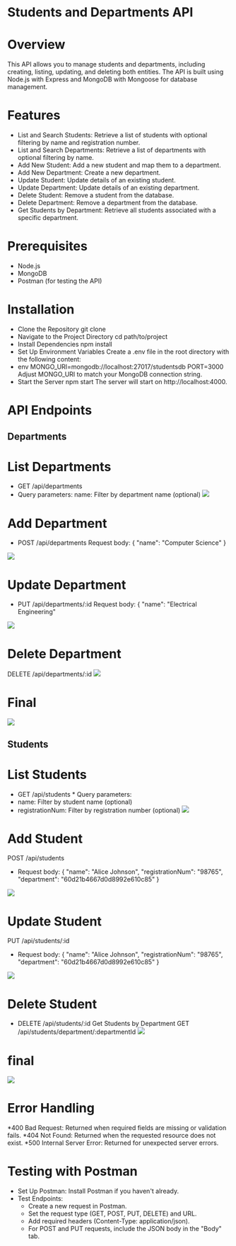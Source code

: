# Students and Departments API
# Overview
 This API allows you to manage students and departments, including creating, listing, updating, and deleting both entities. The API is built using Node.js with Express and MongoDB with Mongoose for database management.
# Features
* List and Search Students: Retrieve a list of students with optional filtering by name and registration number.
* List and Search Departments: Retrieve a list of departments with optional filtering by name.
* Add New Student: Add a new student and map them to a department.
* Add New Department: Create a new department.
* Update Student: Update details of an existing student.
* Update Department: Update details of an existing department.
* Delete Student: Remove a student from the database.
* Delete Department: Remove a department from the database.
* Get Students by Department: Retrieve all students associated with a specific department.
# Prerequisites
* Node.js
* MongoDB
* Postman (for testing the API)
# Installation
* Clone the Repository
git clone <repository-url>
* Navigate to the Project Directory
cd path/to/project
* Install Dependencies
npm install 
* Set Up Environment Variables
Create a .env file in the root directory with the following content:
* env
MONGO_URI=mongodb://localhost:27017/studentsdb
PORT=3000
Adjust MONGO_URI to match your MongoDB connection string.
* Start the Server
npm start
The server will start on http://localhost:4000.
# API Endpoints
## Departments

# List Departments
  * GET /api/departments
  *  Query parameters:
      name: Filter by department name (optional)
     <img src="output/1studget.png">
# Add Department
 * POST /api/departments
     Request body:
{
  "name": "Computer Science"
}
<img src="output/2studpost.png">

# Update Department
* PUT /api/departments/:id
Request body:
{
  "name": "Electrical Engineering"
 <img src="output/3studput.png">
 
# Delete Department
DELETE /api/departments/:id
 <img src="output/4studdel.png">

 # Final 
  <img src="output/final.png">
  
## Students
# List Students
   * GET /api/students
    * Query parameters:
   * name: Filter by student name (optional)
   * registrationNum: Filter by registration number (optional)
    <img src="output/delget.png">
# Add Student
 POST /api/students
  * Request body:
  {
  "name": "Alice Johnson",
  "registrationNum": "98765",
  "department": "60d21b4667d0d8992e610c85"
  }
   <img src="output/delpost.png">
   
# Update Student
 PUT /api/students/:id
  * Request body:
 {
  "name": "Alice Johnson",
  "registrationNum": "98765",
  "department": "60d21b4667d0d8992e610c85"
 } 
  <img src="output/delput.png">
  
# Delete Student

* DELETE /api/students/:id
   Get Students by Department
   GET /api/students/department/:departmentId
   <img src="output/deldel.png">

# final
 <img src="output/final.png">
 
# Error Handling
 *400 Bad Request: Returned when required fields are missing or validation fails.
 *404 Not Found: Returned when the requested resource does not exist.
 *500 Internal Server Error: Returned for unexpected server errors.
# Testing with Postman
* Set Up Postman: Install Postman if you haven't already.
* Test Endpoints:
   * Create a new request in Postman.
   * Set the request type (GET, POST, PUT, DELETE) and URL.
   * Add required headers (Content-Type: application/json).
   * For POST and PUT requests, include the JSON body in the "Body" tab.
